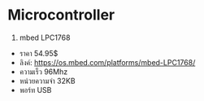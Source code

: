 # Microcontroller
1. mbed LPC1768
- ราคา 54.95$
- ลิงค์: https://os.mbed.com/platforms/mbed-LPC1768/
- ความเร็ว 96Mhz
- หน่วยความจำ 32KB
- พอร์ท USB
